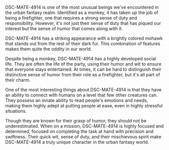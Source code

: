 DSC-MATE-4914 is one of the most unusual beings we've encountered in the urban fantasy realm. Identified as a monkey, it has taken up the job of being a firefighter, one that requires a strong sense of duty and responsibility. However, it's not just their sense of duty that has piqued our interest but the sense of humor that comes along with it.

DSC-MATE-4914 has a striking appearance with a brightly colored mohawk that stands out from the rest of their dark fur. This combination of features makes them quite the oddity in our world.

Despite being a monkey, DSC-MATE-4914 has a highly developed social life. They are often the life of the party, using their humor and wit to ensure that everyone stays entertained. At times, it can be hard to distinguish their distinctive sense of humor from their role as a firefighter, but it's all part of their charm.

One of the most interesting things about DSC-MATE-4914 is that they have an ability to connect with humans on a level that few other creatures can. They possess an innate ability to read people's emotions and needs, making them highly adept at putting people at ease, even in highly stressful situations.

Though they are known for their grasp of humor, they should not be underestimated. When on a mission, DSC-MATE-4914 is highly focused and determined, focused on completing the task at hand with precision and swiftness. Their quick wit, sense of duty, and their mischievous spirit make DSC-MATE-4914 a truly unique character in the urban fantasy world.
